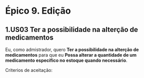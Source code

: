 # Épico 9. Edição

## 1.US03 Ter a possibilidade na alterção de medicamentos
Eu, como admistrador, quero **Ter a possibilidade na alterção de medicamentos** para que eu **Possa alterar a quantidade de um medicamento específico no estoque quando necessário**.
<p>Criterios de aceitação:</p>
